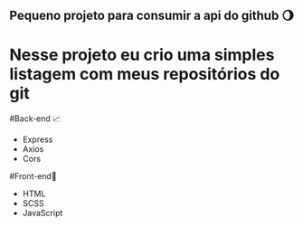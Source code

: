 ## Pequeno projeto para consumir a api do github 🌖

# Nesse projeto eu crio uma simples listagem com meus repositórios do git

#Back-end 📈
<ul>
  <li>Express</li>
  <li>Axios</li>
  <li>Cors</li>
</ul>

#Front-end🎨
<ul>
  <li>HTML</li>
  <li>SCSS</li>
  <li>JavaScript</li>
</ul>
